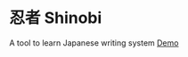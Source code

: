 # 忍者 Shinobi
A tool to learn Japanese writing system
[Demo](https://www.lorenzovainigli.com/shinobi/)
